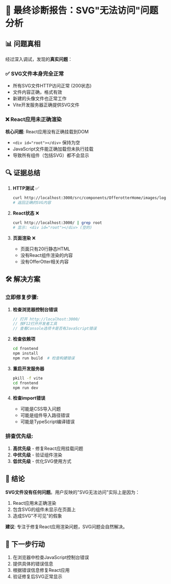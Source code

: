 # 🎯 最终诊断报告：SVG"无法访问"问题分析

## 📊 **问题真相**

经过深入调试，发现的**真实问题**：

### ✅ **SVG文件本身完全正常**
- 所有SVG文件HTTP访问正常 (200状态)
- 文件内容正确，格式有效
- 新建的头像文件也正常工作
- Vite开发服务器正确提供SVG文件

### ❌ **React应用未正确渲染**  
**核心问题**: React应用没有正确挂载到DOM
- `<div id="root"></div>` 保持为空
- JavaScript文件能正确加载但未执行挂载
- 导致所有组件（包括SVG）都不会显示

## 🔍 **证据总结**

1. **HTTP测试** ✅
   ```bash
   curl http://localhost:3000/src/components/OfferotterHome/images/logo-icon.svg
   # 返回正确的SVG内容
   ```

2. **React状态** ❌
   ```bash  
   curl http://localhost:3000/ | grep root
   # 显示: <div id="root"></div> (空的)
   ```

3. **页面渲染** ❌
   - 页面只有20行静态HTML
   - 没有React组件渲染的内容
   - 没有OfferOtter相关内容

## 🛠️ **解决方案**

### **立即修复步骤:**

1. **检查浏览器控制台错误**
   ```javascript
   // 打开 http://localhost:3000/
   // 按F12打开开发者工具
   // 查看Console选项卡是否有JavaScript错误
   ```

2. **检查依赖项**
   ```bash
   cd frontend
   npm install
   npm run build  # 检查构建错误
   ```

3. **重启开发服务器**
   ```bash
   pkill -f vite
   cd frontend
   npm run dev
   ```

4. **检查import错误**
   - 可能是CSS导入问题
   - 可能是组件导入路径错误
   - 可能是TypeScript编译错误

### **排查优先级:**

1. **高优先级** - 修复React应用挂载问题
2. **中优先级** - 验证组件渲染
3. **低优先级** - 优化SVG使用方式

## 🎯 **结论**

**SVG文件没有任何问题**。用户反映的"SVG无法访问"实际上是因为：

1. React应用未正确渲染
2. 包含SVG的组件未显示在页面上  
3. 造成SVG"不可见"的假象

**建议**: 专注于修复React应用渲染问题，SVG问题会自然解决。

## 📝 **下一步行动**

1. 在浏览器中检查JavaScript控制台错误
2. 提供具体的错误信息
3. 根据错误信息修复React应用
4. 验证修复后SVG正常显示 